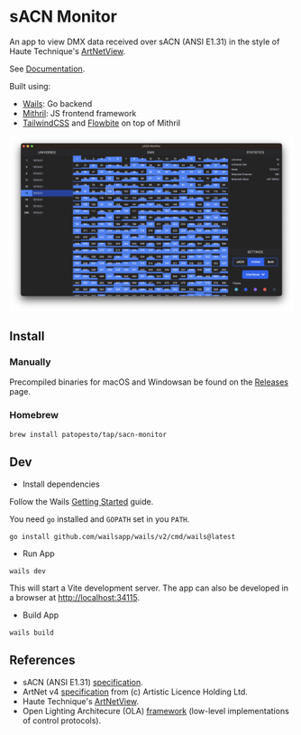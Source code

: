 # sACN Monitor

An app to view DMX data received over sACN (ANSI E1.31) in the style of Haute Technique's [ArtNetView](https://artnetview.com/). 

See [Documentation](https://sacn-monitor.bambinito.net).

Built using:

- [Wails](https://wails.io/): Go backend
- [Mithril](https://mithril.js.org/): JS frontend framework
- [TailwindCSS](https://tailwindcss.com/) and [Flowbite](https://flowbite.com/) on top of Mithril


![App image](docs/static/images/app.png "")


## Install

### Manually

Precompiled binaries for macOS and Windowsan be found on the [Releases](https://gitlab.com/patopest/sacn-monitor/-/releases) page.

### Homebrew

```shell
brew install patopesto/tap/sacn-monitor
```


## Dev

- Install dependencies

Follow the Wails [Getting Started](https://wails.io/docs/gettingstarted/installation) guide.

You need `go` installed and `GOPATH` set in you `PATH`.

```shell
go install github.com/wailsapp/wails/v2/cmd/wails@latest
```

- Run App 

```shell
wails dev
```
This will start a Vite development server.
The app can also be developed in a browser at [http://localhost:34115]().

- Build App

```shell
wails build
```

## References

- sACN (ANSI E1.31) [specification](https://tsp.esta.org/tsp/documents/docs/ANSI_E1-31-2018.pdf).  
- ArtNet v4 [specification](https://www.artisticlicence.com/WebSiteMaster/User%20Guides/art-net.pdf) from (c) Artistic Licence Holding Ltd.
- Haute Technique's [ArtNetView](https://artnetview.com/).
- Open Lighting Architecure (OLA) [framework](https://github.com/OpenLightingProject/ola) (low-level implementations of control protocols).